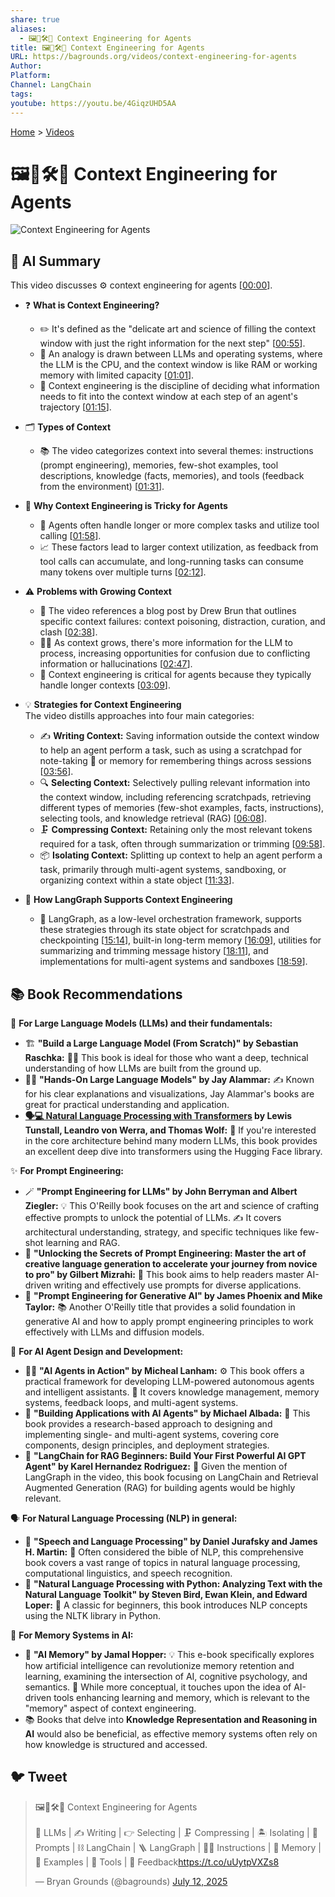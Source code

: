 ```yaml
---
share: true
aliases:
  - 🖼️🤔🛠️🤖 Context Engineering for Agents
title: 🖼️🤔🛠️🤖 Context Engineering for Agents
URL: https://bagrounds.org/videos/context-engineering-for-agents
Author: 
Platform: 
Channel: LangChain
tags: 
youtube: https://youtu.be/4GiqzUHD5AA
---
```

[Home](../index.md) > [Videos](./index.md)  
# 🖼️🤔🛠️🤖 Context Engineering for Agents  
![Context Engineering for Agents](https://youtu.be/4GiqzUHD5AA)  
  
## 🤖 AI Summary  
This video discusses ⚙️ context engineering for agents \[[00:00](http://www.youtube.com/watch?v=4GiqzUHD5AA&t=0)\].  
  
* ❓ **What is Context Engineering?**  
    * ✏️ It's defined as the "delicate art and science of filling the context window with just the right information for the next step" \[[00:55](http://www.youtube.com/watch?v=4GiqzUHD5AA&t=55)\].  
    * 🧠 An analogy is drawn between LLMs and operating systems, where the LLM is the CPU, and the context window is like RAM or working memory with limited capacity \[[01:01](http://www.youtube.com/watch?v=4GiqzUHD5AA&t=61)\].  
    * 🎯 Context engineering is the discipline of deciding what information needs to fit into the context window at each step of an agent's trajectory \[[01:15](http://www.youtube.com/watch?v=4GiqzUHD5AA&t=75)\].  
  
* 🗂️ **Types of Context**  
    * 📚 The video categorizes context into several themes: instructions (prompt engineering), memories, few-shot examples, tool descriptions, knowledge (facts, memories), and tools (feedback from the environment) \[[01:31](http://www.youtube.com/watch?v=4GiqzUHD5AA&t=91)\].  
  
* 🤔 **Why Context Engineering is Tricky for Agents**  
    * 🤖 Agents often handle longer or more complex tasks and utilize tool calling \[[01:58](http://www.youtube.com/watch?v=4GiqzUHD5AA&t=118)\].  
    * 📈 These factors lead to larger context utilization, as feedback from tool calls can accumulate, and long-running tasks can consume many tokens over multiple turns \[[02:12](http://www.youtube.com/watch?v=4GiqzUHD5AA&t=132)\].  
  
* ⚠️ **Problems with Growing Context**  
    * 📰 The video references a blog post by Drew Brun that outlines specific context failures: context poisoning, distraction, curation, and clash \[[02:38](http://www.youtube.com/watch?v=4GiqzUHD5AA&t=158)\].  
    * 😵‍💫 As context grows, there's more information for the LLM to process, increasing opportunities for confusion due to conflicting information or hallucinations \[[02:47](http://www.youtube.com/watch?v=4GiqzUHD5AA&t=167)\].  
    * 🚨 Context engineering is critical for agents because they typically handle longer contexts \[[03:09](http://www.youtube.com/watch?v=4GiqzUHD5AA&t=189)\].  
  
* 💡 **Strategies for Context Engineering**  
    The video distills approaches into four main categories:  
    * ✍️ **Writing Context:** Saving information outside the context window to help an agent perform a task, such as using a scratchpad for note-taking 📝 or memory for remembering things across sessions \[[03:56](http://www.youtube.com/watch?v=4GiqzUHD5AA&t=236)\].  
    * 🔍 **Selecting Context:** Selectively pulling relevant information into the context window, including referencing scratchpads, retrieving different types of memories (few-shot examples, facts, instructions), selecting tools, and knowledge retrieval (RAG) \[[06:08](http://www.youtube.com/watch?v=4GiqzUHD5AA&t=368)\].  
    * 🗜️ **Compressing Context:** Retaining only the most relevant tokens required for a task, often through summarization or trimming \[[09:58](http://www.youtube.com/watch?v=4GiqzUHD5AA&t=598)\].  
    * 📦 **Isolating Context:** Splitting up context to help an agent perform a task, primarily through multi-agent systems, sandboxing, or organizing context within a state object \[[11:33](http://www.youtube.com/watch?v=4GiqzUHD5AA&t=693)\].  
  
* 🧩 **How LangGraph Supports Context Engineering**  
    * 🧱 LangGraph, as a low-level orchestration framework, supports these strategies through its state object for scratchpads and checkpointing \[[15:14](http://www.youtube.com/watch?v=4GiqzUHD5AA&t=914)\], built-in long-term memory \[[16:09](http://www.youtube.com/watch?v=4GiqzUHD5AA&t=969)\], utilities for summarizing and trimming message history \[[18:11](http://www.youtube.com/watch?v=4GiqzUHD5AA&t=1091)\], and implementations for multi-agent systems and sandboxes \[[18:59](http://www.youtube.com/watch?v=4GiqzUHD5AA&t=1139)\].  
  
## 📚 Book Recommendations  
🦜 **For Large Language Models (LLMs) and their fundamentals:**  
  
* 🏗️ **"Build a Large Language Model (From Scratch)" by Sebastian Raschka:** 🧑‍💻 This book is ideal for those who want a deep, technical understanding of how LLMs are built from the ground up.  
* 👨‍🏫 **"Hands-On Large Language Models" by Jay Alammar:** ✍️ Known for his clear explanations and visualizations, Jay Alammar's books are great for practical understanding and application.  
* **[🗣️💻 Natural Language Processing with Transformers](../books/natural-language-processing-with-transformers.md) by Lewis Tunstall, Leandro von Werra, and Thomas Wolf:** 🧠 If you're interested in the core architecture behind many modern LLMs, this book provides an excellent deep dive into transformers using the Hugging Face library.  
  
✨ **For Prompt Engineering:**  
  
* 🪄 **"Prompt Engineering for LLMs" by John Berryman and Albert Ziegler:** 💡 This O'Reilly book focuses on the art and science of crafting effective prompts to unlock the potential of LLMs. ✍️ It covers architectural understanding, strategy, and specific techniques like few-shot learning and RAG.  
* 🔑 **"Unlocking the Secrets of Prompt Engineering: Master the art of creative language generation to accelerate your journey from novice to pro" by Gilbert Mizrahi:** 🚀 This book aims to help readers master AI-driven writing and effectively use prompts for diverse applications.  
* 🎨 **"Prompt Engineering for Generative AI" by James Phoenix and Mike Taylor:** 📚 Another O'Reilly title that provides a solid foundation in generative AI and how to apply prompt engineering principles to work effectively with LLMs and diffusion models.  
  
🤖 **For AI Agent Design and Development:**  
  
* 🕵️‍♂️ **"AI Agents in Action" by Micheal Lanham:** ⚙️ This book offers a practical framework for developing LLM-powered autonomous agents and intelligent assistants. 🧠 It covers knowledge management, memory systems, feedback loops, and multi-agent systems.  
* 🏢 **"Building Applications with AI Agents" by Michael Albada:** 🔬 This book provides a research-based approach to designing and implementing single- and multi-agent systems, covering core components, design principles, and deployment strategies.  
* 🔗 **"LangChain for RAG Beginners: Build Your First Powerful AI GPT Agent" by Karel Hernandez Rodriguez:** 🌟 Given the mention of LangGraph in the video, this book focusing on LangChain and Retrieval Augmented Generation (RAG) for building agents would be highly relevant.  
  
🗣️ **For Natural Language Processing (NLP) in general:**  
  
* 📜 **"Speech and Language Processing" by Daniel Jurafsky and James H. Martin:** 👑 Often considered the bible of NLP, this comprehensive book covers a vast range of topics in natural language processing, computational linguistics, and speech recognition.  
* 🐍 **"Natural Language Processing with Python: Analyzing Text with the Natural Language Toolkit" by Steven Bird, Ewan Klein, and Edward Loper:** 👶 A classic for beginners, this book introduces NLP concepts using the NLTK library in Python.  
  
🧠 **For Memory Systems in AI:**  
  
* 💾 **"AI Memory" by Jamal Hopper:** 💡 This e-book specifically explores how artificial intelligence can revolutionize memory retention and learning, examining the intersection of AI, cognitive psychology, and semantics. 🤔 While more conceptual, it touches upon the idea of AI-driven tools enhancing learning and memory, which is relevant to the "memory" aspect of context engineering.  
* 📚 Books that delve into **Knowledge Representation and Reasoning in AI** would also be beneficial, as effective memory systems often rely on how knowledge is structured and accessed.  
  
## 🐦 Tweet  
<blockquote class="twitter-tweet" data-theme="dark"><p lang="en" dir="ltr">🖼️🤔🛠️🤖 Context Engineering for Agents<br><br>🧠 LLMs | ✍️ Writing | 👉 Selecting | 🗜️ Compressing | 🏝️ Isolating | 💬 Prompts | ⛓️ LangChain | 🪜 LangGraph | 👩‍🏫 Instructions | 💾 Memory | 🧸 Examples | 🧰 Tools | 🔄 Feedback<a href="https://t.co/uUytpVXZs8">https://t.co/uUytpVXZs8</a></p>&mdash; Bryan Grounds (@bagrounds) <a href="https://twitter.com/bagrounds/status/1944170177467494830?ref_src=twsrc%5Etfw">July 12, 2025</a></blockquote> <script async src="https://platform.twitter.com/widgets.js" charset="utf-8"></script>